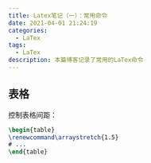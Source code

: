 ```yaml
---
title: Latex笔记（一）：常用命令
date: 2021-04-01 21:24:19
categories:
  - LaTex
tags:
  - LaTex
description: 本篇博客记录了常用的LaTex命令
---
```


## 表格

控制表格间距：

```latex
\begin{table}
\renewcommand\arraystretch{1.5}
# ...
\end{table}
```



